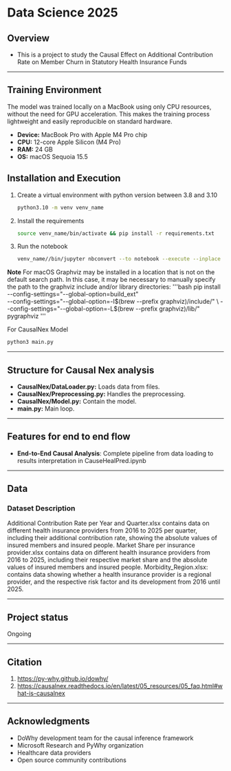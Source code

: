 # Data Science 2025



## Overview
- This is a project to study the Causal Effect on Additional Contribution Rate on Member Churn in Statutory Health
Insurance Funds

---

## Training Environment
The model was trained locally on a MacBook using only CPU resources, without the need for GPU acceleration. This makes the training process lightweight and easily reproducible on standard hardware.
- **Device:** MacBook Pro with Apple M4 Pro chip
- **CPU:** 12-core Apple Silicon (M4 Pro)
- **RAM:** 24 GB
- **OS:** macOS Sequoia 15.5


## Installation and Execution
1. Create a virtual environment with python version between 3.8 and 3.10
   ```bash
   python3.10 -m venv venv_name
   ```
2. Install the requirements 
    ```bash 
   source venv_name/bin/activate && pip install -r requirements.txt
    ```
3. Run the notebook
   ```bash
   venv_name//bin/jupyter nbconvert --to notebook --execute --inplace CauseHealPred.ipynb
   ```
**Note** For macOS Graphviz may be installed in a location that is not on the default search path. In this case, it may be necessary to manually specify the path to the graphviz include and/or library directories:
'''bash
pip install --config-settings="--global-option=build_ext" \
            --config-settings="--global-option=-I$(brew --prefix graphviz)/include/" \
            --config-settings="--global-option=-L$(brew --prefix graphviz)/lib/" \
            pygraphviz
'''

For CausalNex Model
   ```bash
   python3 main.py
   ```

---

## Structure for Causal Nex analysis
- **CausalNex/DataLoader.py:**  Loads data from files.
- **CausalNex/Preprocessing.py:** Handles the preprocessing.
- **CausalNex/Model.py:** Contain the model.
- **main.py:** Main loop.

---

## Features for end to end flow

- **End-to-End Causal Analysis**: Complete pipeline from data loading to results interpretation in CauseHealPred.ipynb

---

## Data
### Dataset Description 
Additional Contribution Rate per Year and Quarter.xlsx contains data on different health insurance providers from 2016 to 2025 per quarter, including their additional contribution rate, showing the absolute values of insured members and insured people. 
Market Share per insurance provider.xlsx contains data on different health insurance providers from 2016 to 2025, including their respective market share and the absolute values of insured members and insured people.
Morbidity_Region.xlsx: contains data showing whether a health insurance provider is a regional provider, and the respective risk factor and its development from 2016 until 2025.

---

## Project status
Ongoing 

---

## Citation

1. https://py-why.github.io/dowhy/
2. https://causalnex.readthedocs.io/en/latest/05_resources/05_faq.html#what-is-causalnex

---

## Acknowledgments

- DoWhy development team for the causal inference framework
- Microsoft Research and PyWhy organization
- Healthcare data providers
- Open source community contributions


